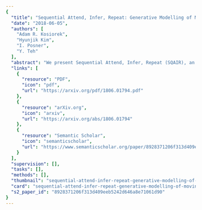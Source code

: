 ```yaml
---
{
  "title": "Sequential Attend, Infer, Repeat: Generative Modelling of Moving Objects",
  "date": "2018-06-05",
  "authors": [
    "Adam R. Kosiorek",
    "Hyunjik Kim",
    "I. Posner",
    "Y. Teh"
  ],
  "abstract": "We present Sequential Attend, Infer, Repeat (SQAIR), an interpretable deep generative model for image sequences. It can reliably discover and track objects through the sequence; it can also conditionally generate future frames, thereby simulating expected motion of objects. This is achieved by explicitly encoding object numbers, locations and appearances in the latent variables of the model. SQAIR retains all strengths of its predecessor, Attend, Infer, Repeat (AIR, Eslami et. al. 2016), including unsupervised learning, made possible by inductive biases present in the model structure. We use a moving multi-\\textsc{mnist} dataset to show limitations of AIR in detecting overlapping or partially occluded objects, and show how \\textsc{sqair} overcomes them by leveraging temporal consistency of objects. Finally, we also apply SQAIR to real-world pedestrian CCTV data, where it learns to reliably detect, track and generate walking pedestrians with no supervision.",
  "links": [
    {
      "resource": "PDF",
      "icon": "pdf",
      "url": "https://arxiv.org/pdf/1806.01794.pdf"
    },
    {
      "resource": "arXiv.org",
      "icon": "arxiv",
      "url": "https://arxiv.org/abs/1806.01794"
    },
    {
      "resource": "Semantic Scholar",
      "icon": "semanticscholar",
      "url": "https://www.semanticscholar.org/paper/8928371206f313d409eeb5242d646a8e71061d90"
    }
  ],
  "supervision": [],
  "tasks": [],
  "methods": [],
  "thumbnail": "sequential-attend-infer-repeat-generative-modelling-of-moving-objects-thumb.jpg",
  "card": "sequential-attend-infer-repeat-generative-modelling-of-moving-objects-card.jpg",
  "s2_paper_id": "8928371206f313d409eeb5242d646a8e71061d90"
}
---
```


